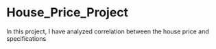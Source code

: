 # House_Price_Project

In this project, I have analyzed correlation between the house price and specifications
